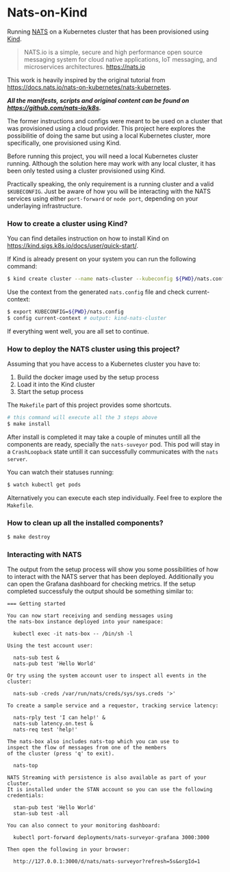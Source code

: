 # Nats-on-Kind

Running [NATS](https://nats.io/) on a Kubernetes cluster that has been provisioned using [Kind](https://kind.sigs.k8s.io/).

> NATS.io is a simple, secure and high performance open source messaging system for cloud native applications, IoT messaging, and microservices architectures. https://nats.io

This work is heavily inspired by the original tutorial from https://docs.nats.io/nats-on-kubernetes/nats-kubernetes.

***All the manifests, scripts and original content can be found on https://github.com/nats-io/k8s.***

The former instructions and configs were meant to be used on a cluster that was provisioned using a cloud provider. This project here explores the possibilitie of doing the same but using a local Kubernetes cluster, more specifically, one provisioned using Kind.

Before running this project, you will need a local Kubernetes cluster running. Although the solution here may work with any local cluster, it has been only tested using a cluster provisioned using Kind.

Practically speaking, the only requirement is a running cluster and a valid `$KUBECONFIG`. Just be aware of how you will be interacting with the NATS services using either `port-forward` or `node port`, depending on your underlaying infrastructure.

### How to create a cluster using Kind?

You can find detailes instruction on how to install Kind on https://kind.sigs.k8s.io/docs/user/quick-start/.

If Kind is already present on your system you can run the following command:

```bash
$ kind create cluster --name nats-cluster --kubeconfig ${PWD}/nats.config
```

Use the context from the generated `nats.config` file and check current-context:

```bash
$ export KUBECONFIG=${PWD}/nats.config
$ config current-context # output: kind-nats-cluster
```

If everything went well, you are all set to continue.

### How to deploy the NATS cluster using this project?

Assuming that you have access to a Kubernetes cluster you have to:

1. Build the docker image used by the setup process
2. Load it into the Kind cluster
3. Start the setup process

The `Makefile` part of this project provides some shortcuts.

```bash
# this command will execute all the 3 steps above
$ make install
```

After install is completed it may take a couple of minutes untill all the components are ready, specially the `nats-suveyor` pod. This pod will stay in a `CrashLoopback` state untill it can successfully communicates with the `nats server`.

You can watch their statuses running:
```bash
$ watch kubectl get pods
```

Alternatively you can execute each step individually. Feel free to explore the `Makefile`.

### How to clean up all the installed components?

```bash
$ make destroy
```

### Interacting with NATS

The output from the setup process will show you some possibilities of how to interact with the NATS server that has been deployed. Additionally you can open the Grafana dashboard for checking metrics. If the setup completed successfuly the output should be something similar to:

```
=== Getting started

You can now start receiving and sending messages using 
the nats-box instance deployed into your namespace:

  kubectl exec -it nats-box -- /bin/sh -l 

Using the test account user:
  
  nats-sub test &
  nats-pub test 'Hello World'
  
Or try using the system account user to inspect all events in the cluster:
  
  nats-sub -creds /var/run/nats/creds/sys/sys.creds '>'
  
To create a sample service and a requestor, tracking service latency:
  
  nats-rply test 'I can help!' &
  nats-sub latency.on.test &
  nats-req test 'help!'
  
The nats-box also includes nats-top which you can use to
inspect the flow of messages from one of the members
of the cluster (press 'q' to exit).

  nats-top

NATS Streaming with persistence is also available as part of your cluster.
It is installed under the STAN account so you can use the following credentials:
 
  stan-pub test 'Hello World'
  stan-sub test -all
 
You can also connect to your monitoring dashboard:
 
  kubectl port-forward deployments/nats-surveyor-grafana 3000:3000
 
Then open the following in your browser:
 
  http://127.0.0.1:3000/d/nats/nats-surveyor?refresh=5s&orgId=1
```